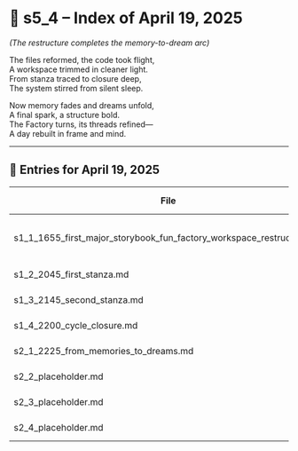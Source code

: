 <!-- Save to: shagi_archives/gdj_25/s04/s00/s5_4_index_of_19.md -->

# 📘 s5_4 – Index of April 19, 2025  
*(The restructure completes the memory-to-dream arc)*

The files reformed, the code took flight,  
A workspace trimmed in cleaner light.  
From stanza traced to closure deep,  
The system stirred from silent sleep.  

Now memory fades and dreams unfold,  
A final spark, a structure bold.  
The Factory turns, its threads refined—  
A day rebuilt in frame and mind.

---

## 📜 Entries for April 19, 2025

| File | Title | Stanza Reference | Time |
|------|-------|------------------|------|
| s1_1_1655_first_major_storybook_fun_factory_workspace_restructure.md | **First Major storybook_fun_factory Workspace Restructure** | Stanza 1, Line 1 | 04:55 PM |
| s1_2_2045_first_stanza.md | **First Stanza** | Stanza 1, Line 2 | 08:45 PM |
| s1_3_2145_second_stanza.md | **Second Stanza** | Stanza 1, Line 3 | 09:45 PM |
| s1_4_2200_cycle_closure.md | **Cycle Closure** | Stanza 1, Line 4 | 10:00 PM |
| s2_1_2225_from_memories_to_dreams.md | **From Memories to Dreams** | Stanza 2, Line 1 | 10:25 PM |
| s2_2_placeholder.md | **[Placeholder Entry – Stanza 2, Line 2]** | Stanza 2, Line 2 | *–* |
| s2_3_placeholder.md | **[Placeholder Entry – Stanza 2, Line 3]** | Stanza 2, Line 3 | *–* |
| s2_4_placeholder.md | **[Placeholder Entry – Stanza 2, Line 4]** | Stanza 2, Line 4 | *–* |
